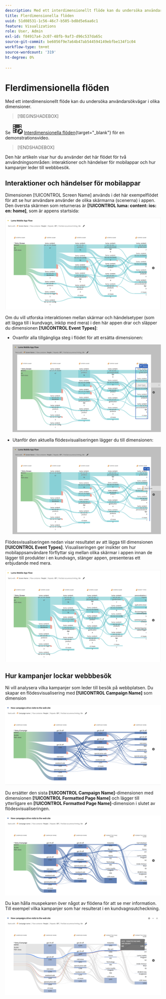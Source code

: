 ```yaml
---
description: Med ett interdimensionellt flöde kan du undersöka användarsökvägar i olika dimensioner.
title: Flerdimensionella flöden
uuid: 51d08531-1c56-46c7-b505-bd8d5e6aa6c1
feature: Visualizations
role: User, Admin
exl-id: f84917a4-2c07-48fb-9af3-d96c537da65c
source-git-commit: be6056f9e7a64b47ab544594149ebfbe134f1c04
workflow-type: tm+mt
source-wordcount: '319'
ht-degree: 0%

---
```


# Flerdimensionella flöden

Med ett interdimensionellt flöde kan du undersöka användarsökvägar i olika dimensioner.

>[!BEGINSHADEBOX]

Se ![VideoCheckedOut](/help/assets/icons/VideoCheckedOut.svg) [Interdimensionella flöden](https://video.tv.adobe.com/v/24041?quality=12&learn=on){target="_blank"} för en demonstrationsvideo.

>[!ENDSHADEBOX]

Den här artikeln visar hur du använder det här flödet för två användningsområden: interaktioner och händelser för mobilappar och hur kampanjer leder till webbbesök.

## Interaktioner och händelser för mobilappar

Dimensionen [!UICONTROL Screen Name] används i det här exempelflödet för att se hur användare använder de olika skärmarna (scenerna) i appen. Den översta skärmen som returneras är **[!UICONTROL luma: content: ios: en: home]**, som är appens startsida:

![Ett flöde som visar det tillagda objektet.](assets/flowapp.png)

Om du vill utforska interaktionen mellan skärmar och händelsetyper (som att lägga till i kundvagn, inköp med mera) i den här appen drar och släpper du dimensionen **[!UICONTROL Event Types]**:

* Ovanför alla tillgängliga steg i flödet för att ersätta dimensionen:

  ![Ett flöde som visar siddimensionen som har dragits till flera områden.](assets/flowapp-replace.png)

* Utanför den aktuella flödesvisualiseringen lägger du till dimensionen:

  ![Ett flöde som visar siddimensionen som dras till det tomma utrymmet i slutet.](assets/flowapp-add.png)

Flödesvisualiseringen nedan visar resultatet av att lägga till dimensionen **[!UICONTROL Event Types]**. Visualiseringen ger insikter om hur mobilappsanvändare förflyttar sig mellan olika skärmar i appen innan de lägger till produkter i en kundvagn, stänger appen, presenteras ett erbjudande med mera.

![En fLow som visar siddimensionens resultat högst upp i listan.](assets/flowapp-result.png)

## Hur kampanjer lockar webbbesök

Ni vill analysera vilka kampanjer som leder till besök på webbplatsen. Du skapar en flödesvisualisering med **[!UICONTROL Campaign Name]** som dimension

![Namndimension för webbkampanj för flöde](assets/flowweb.png)

Du ersätter den sista **[!UICONTROL Campaign Name]**-dimensionen med dimensionen **[!UICONTROL Formatted Page Name]** och lägger till ytterligare en **[!UICONTROL Formatted Page Name]**-dimension i slutet av flödesvisualiseringen.

![Flöda webbkampanjnamn och webbsidesdimension](assets/flowweb-replace.png)

Du kan hålla muspekaren över något av flödena för att se mer information. Till exempel vilka kampanjer som har resulterat i en kundvagnsutcheckning.

![Flöda webbkampanjens namn och hovring över webbsidans dimension](assets/flowweb-hover.png)
